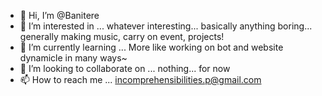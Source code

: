 - 👋 Hi, I’m @Banitere
- 👀 I’m interested in ... whatever interesting... basically anything boring... generally making music, carry on event, projects! 
- 🌱 I’m currently learning ... More like working on bot and website dynamicle in many ways~
- 💞️ I’m looking to collaborate on ... nothing... for now
- 📫 How to reach me ... incomprehensibilities.p@gmail.com

<!---
Banistere/Banistere is a ✨ special ✨ repository because its `README.md` (this file) appears on your GitHub profile.
You can click the Preview link to take a look at your changes.
--->

<!---
Banitere
--->
